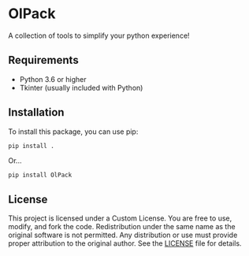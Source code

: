 # OlPack

A collection of tools to simplify your python experience!

## Requirements

- Python 3.6 or higher
- Tkinter (usually included with Python)

## Installation

To install this package, you can use pip:

```bash
pip install .
```
Or...
```
pip install OlPack
```

## License

This project is licensed under a Custom License. You are free to use, modify, and fork the code. Redistribution under the same name as the original software is not permitted. Any distribution or use must provide proper attribution to the original author. See the [LICENSE](LICENSE) file for details.
